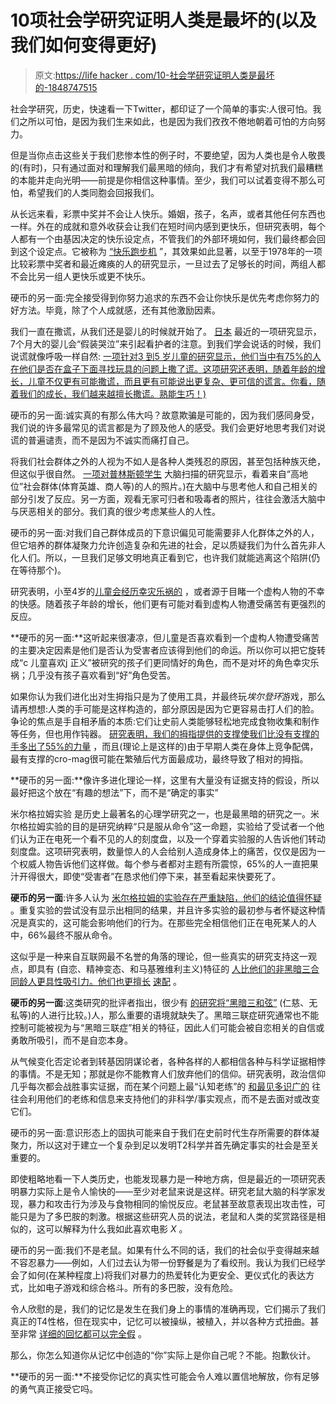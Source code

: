 # 10项社会学研究证明人类是最坏的(以及我们如何变得更好)

> 原文:[https://life hacker . com/10-社会学研究证明人类是最坏的-1848747515](https://lifehacker.com/10-sociological-studies-that-prove-humans-are-the-worst-1848747515)

社会学研究，历史，快速看一下Twitter，都印证了一个简单的事实:人很可怕。我们之所以可怕，是因为我们生来如此，也是因为我们孜孜不倦地朝着可怕的方向努力。

但是当你点击这些关于我们悲惨本性的例子时，不要绝望，因为人类也是令人敬畏的(有时)，只有通过面对和理解我们最黑暗的倾向，我们才有希望对抗我们最糟糕的本能并走向光明——前提是你相信这种事情。至少，我们可以试着变得不那么可怕，希望我们的人类同胞会回报我们。

从长远来看，彩票中奖并不会让人快乐。婚姻，孩子，名声，或者其他任何东西也一样。外在的成就和意外收获会让我们在短时间内感到更快乐，但研究表明，每个人都有一个由基因决定的快乐设定点，不管我们的外部环境如何，我们最终都会回到这个设定点。它被称为 [“快乐跑步机](https://positivepsychology.com/hedonic-treadmill/) ”，其效果如此显著，以至于1978年的一项比较彩票中奖者和最近瘫痪的人的研究显示，一旦过去了足够长的时间，两组人都不会比另一组人更快乐或更不快乐。

硬币的另一面:完全接受得到你努力追求的东西不会让你快乐是优先考虑你努力的好方法。毕竟，除了个人成就感，还有其他激励因素。

我们一直在撒谎，从我们还是婴儿的时候就开始了。 [日本](https://www.popsci.com/blog-network/kinderlab/why-babies-fake-cry-and-why-it-isnt-fake/#:~:text=Babies%20have%20hunger%20cries,%20pain%20cries,%20overstimulation%20cries,%20and,the%20course%20of%206%20months.) 最近的一项研究显示，7个月大的婴儿会“假装哭泣”来引起看护者的注意。到我们学会说话的时候，我们说谎就像呼吸一样自然: [一项针对3 到5 岁儿童的研究显示，他们当中有75%的人在他们是否在盒子下面寻找玩具的问题上撒了谎。这项研究还表明，随着年龄的增长，儿童不仅更有可能撒谎，而且更有可能说出更复杂、更可信的谎言。你看，随着我们的成长，我们越来越擅长撒谎。熟能生巧！)](https://www.ncbi.nlm.nih.gov/pmc/articles/PMC3539818/)

硬币的另一面:诚实真的有那么伟大吗？故意欺骗是可能的，因为我们感同身受，我们说的许多最常见的谎言都是为了顾及他人的感受。我们会更好地思考我们对说谎的普遍谴责，而不是因为不诚实而痛打自己。

将我们社会群体之外的人视为不如人是各种人类残忍的原因，甚至包括种族灭绝，但这似乎很自然。 [一项对普林斯顿学生](https://digest.bps.org.uk/2006/11/10/seeing-others-as-less-than-human/) 大脑扫描的研究显示，看着来自“高地位”社会群体(体育英雄、商人等)的人的照片。)在大脑中与思考他人和自己相关的部分引发了反应。另一方面，观看无家可归者和吸毒者的照片，往往会激活大脑中与厌恶相关的部分。我们真的很少考虑某些人的人性。

硬币的另一面:对我们自己群体成员的下意识偏见可能需要非人化群体之外的人，但它培养的群体凝聚力允许创造复杂和先进的社会，足以质疑我们为什么首先非人化人们。所以，一旦我们足够文明地真正看到它，也许我们就能逃离这个陷阱(仍在等待那个)。

研究表明，小至4岁的[儿童会经历幸灾乐祸的](https://digest.bps.org.uk/2013/06/03/kids-experience-schadenfreude-by-age-four-maybe-earlier/) ，或者源于目睹一个虚构人物的不幸的快感。随着孩子年龄的增长，他们更有可能对看到虚构人物遭受痛苦有更强烈的反应。

**硬币的另一面:**这听起来很凄凉，但儿童是否喜欢看到一个虚构人物遭受痛苦的主要决定因素是他们是否认为受害者应该得到他们的命运。所以你可以把它旋转成“c 儿童喜欢j 正义”被研究的孩子们更同情好的角色，而不是对坏的角色幸灾乐祸；几乎没有孩子喜欢看到“好”角色受苦。

如果你认为我们进化出对生拇指只是为了使用工具，并最终玩*埃尔登环*游戏，那么请再想想:人类的手可能是这样构造的，部分原因是因为它更容易击打人们的脸。争论的焦点是手自相矛盾的本质:它们让史前人类能够轻松地完成食物收集和制作等任务，但也用作钝器。 [研究表明，我们的拇指提供的支撑使我们比没有支撑的手多出了55%的力量](https://www.popsci.com/did-our-opposable-thumbs-evolve-so-we-could-punch-each-other-in-face/) ，而且(理论上是这样的)由于早期人类在身体上竞争配偶，最有支撑的cro-mag很可能在繁殖后代方面最成功，最终导致了相对的拇指。

**硬币的另一面:**像许多进化理论一样，这里有大量没有证据支持的假设，所以最好把这个放在“有趣的想法”下，而不是“确定的事实”

米尔格拉姆实验 是历史上最著名的心理学研究之一，也是最黑暗的研究之一。米尔格拉姆实验的目的是研究纳粹“只是服从命令”这一命题，实验给了受试者一个他们认为正在电死一个看不见的人的刻度盘，以及一个穿着实验服的人告诉他们转动刻度盘。这项研究表明，数量惊人的人会给别人造成身体上的痛苦，仅仅是因为一个权威人物告诉他们这样做。每个参与者都对主题有所震惊，65%的人一直把果汁开得很大，即使“受害者”在恳求他们停下来，甚至看起来快要死了。

**硬币的另一面**:许多人认为 [米尔格拉姆的实验存在严重缺陷，他们的结论值得怀疑](https://digest.bps.org.uk/2015/10/13/social-psychology-textbooks-ignore-all-modern-criticisms-of-milgrams-obedience-experiments/) 。重复实验的尝试没有显示出相同的结果，并且许多实验的最初参与者怀疑这种情况是真实的，这可能会影响他们的行为。在那些完全相信他们正在电死某人的人中，66%最终不服从命令。

这似乎是一种来自互联网最不名誉的角落的理论，但一些真实的研究支持这一观点，即具有 (自恋、精神变态、和马基雅维利主义)特征的 [人比他们的非黑暗三合同龄人更具性吸引力。他们也更擅长](https://www.sciencedirect.com/science/article/abs/pii/S0191886913012245) [速配](https://digest.bps.org.uk/2016/01/29/how-do-people-with-dark-triad-personality-traits-fare-at-speed-dating/) 。

**硬币的另一面**:这类研究的批评者指出，很少有 [的研究将“黑暗三和弦”](https://www.frontiersin.org/articles/10.3389/fpsyg.2019.00467/full#B123) (仁慈、无私等)的人进行比较。)人，那么重要的语境就缺失了。黑暗三联症研究通常也不能控制可能被视为与“黑暗三联症”相关的特征，因此人们可能会被自恋相关的自信或勇敢所吸引，而不是自恋本身。

从气候变化否定论者到转基因阴谋论者，各种各样的人都相信各种与科学证据相悖的事情。不是无知；那就是你不能教育人们放弃他们的信仰。研究表明，政治信仰几乎每次都会战胜事实证据，而在某个问题上最“认知老练”的 [和最见多识广的](https://journals.sagepub.com/doi/10.1177/0002716214558393) 往往会利用他们的老练和信息来支持他们的非科学/事实观点，而不是去面对或改变它们。

硬币的另一面:意识形态上的固执可能来自于我们在史前时代生存所需要的群体凝聚力，所以这对于建立一个复杂到足以发明T2科学并首先确定事实的社会是至关重要的。

即使粗略地看一下人类历史，也能发现暴力是一种地方病，但是最近的一项研究表明暴力实际上是令人愉快的——至少对老鼠来说是这样。研究老鼠大脑的科学家发现，暴力和攻击行为涉及与食物相同的愉悦反应。老鼠甚至故意表现出攻击性，可能只是为了多巴胺的刺激。根据这些研究人员的说法，老鼠和人类的奖赏路径是相似的，这可以解释为什么我如此喜欢电影 *X* 。

硬币的另一面:我们不是老鼠。如果有什么不同的话，我们的社会似乎变得越来越不容忍暴力——例如，人们过去认为带一份野餐是为了看绞刑。我认为我们已经学会了如何(在某种程度上)将我们对暴力的热爱转化为更安全、更仪式化的表达方式，比如电子游戏和综合格斗。所有的多巴胺，没有危险。

令人欣慰的是，我们的记忆是发生在我们身上的事情的准确再现，它们揭示了我们真正的T4性格，但在现实中，记忆可以被操纵，被植入，并以各种方式扭曲。甚至非常 [详细的回忆都可以完全假](https://pubmed.ncbi.nlm.nih.gov/12661683/) 。

那么，你怎么知道你从记忆中创造的“你”实际上是你自己呢？不能。抱歉伙计。

**硬币的另一面:**不接受你记忆的真实性可能会令人难以置信地解放，你有足够的勇气真正接受它吗。